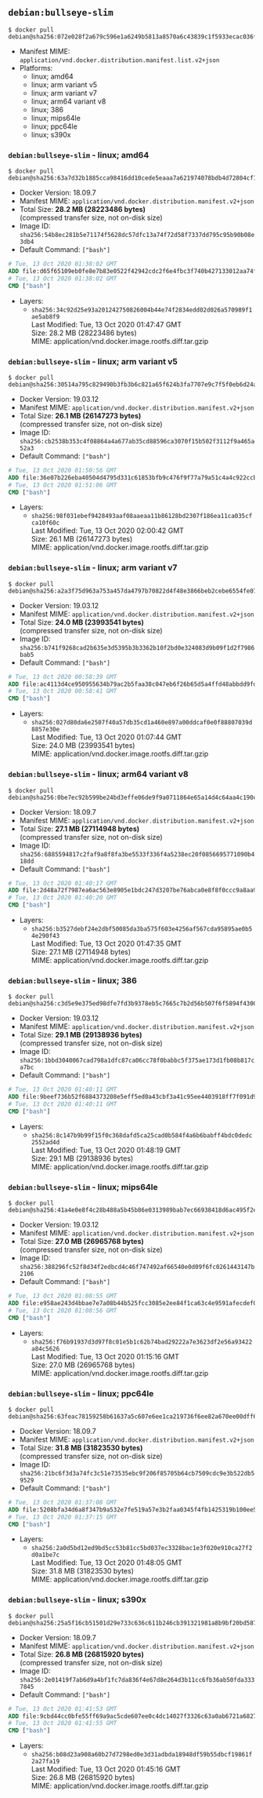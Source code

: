 ## `debian:bullseye-slim`

```console
$ docker pull debian@sha256:072e028f2a679c596e1a6249b5813a8570a6c43839c1f5933ecac036f9774bad
```

-	Manifest MIME: `application/vnd.docker.distribution.manifest.list.v2+json`
-	Platforms:
	-	linux; amd64
	-	linux; arm variant v5
	-	linux; arm variant v7
	-	linux; arm64 variant v8
	-	linux; 386
	-	linux; mips64le
	-	linux; ppc64le
	-	linux; s390x

### `debian:bullseye-slim` - linux; amd64

```console
$ docker pull debian@sha256:63a7d32b1885cca98416dd10cede5eaaa7a621974078bdb4d72804cf11215602
```

-	Docker Version: 18.09.7
-	Manifest MIME: `application/vnd.docker.distribution.manifest.v2+json`
-	Total Size: **28.2 MB (28223486 bytes)**  
	(compressed transfer size, not on-disk size)
-	Image ID: `sha256:54b8ec281b5e71174f5628dc57dfc13a74f72d58f7337dd795c95b90b08e3db4`
-	Default Command: `["bash"]`

```dockerfile
# Tue, 13 Oct 2020 01:38:02 GMT
ADD file:d65f65109eb0fe8e7b83e0522f42942cdc2f6e4fbc3f740b427133012aa74f26 in / 
# Tue, 13 Oct 2020 01:38:02 GMT
CMD ["bash"]
```

-	Layers:
	-	`sha256:34c92d25e93a201242750826004b44e74f2834edd02d026a570989f1ae5ab8f9`  
		Last Modified: Tue, 13 Oct 2020 01:47:47 GMT  
		Size: 28.2 MB (28223486 bytes)  
		MIME: application/vnd.docker.image.rootfs.diff.tar.gzip

### `debian:bullseye-slim` - linux; arm variant v5

```console
$ docker pull debian@sha256:30514a795c829490b3fb3b6c821a65f624b3fa7707e9c7f5f0eb6d24acc7fc0d
```

-	Docker Version: 19.03.12
-	Manifest MIME: `application/vnd.docker.distribution.manifest.v2+json`
-	Total Size: **26.1 MB (26147273 bytes)**  
	(compressed transfer size, not on-disk size)
-	Image ID: `sha256:cb2538b353c4f08864a4a677ab35cd88596ca3070f15b502f3112f9a465a52a3`
-	Default Command: `["bash"]`

```dockerfile
# Tue, 13 Oct 2020 01:50:56 GMT
ADD file:36e07b226eba40504d4795d331c61853bfb9c476f9f77a79a51c4a4c922ccbfe in / 
# Tue, 13 Oct 2020 01:51:06 GMT
CMD ["bash"]
```

-	Layers:
	-	`sha256:98f031ebef9428493aaf08aaeaa11b86128bd2307f186ea11ca035cfca10f60c`  
		Last Modified: Tue, 13 Oct 2020 02:00:42 GMT  
		Size: 26.1 MB (26147273 bytes)  
		MIME: application/vnd.docker.image.rootfs.diff.tar.gzip

### `debian:bullseye-slim` - linux; arm variant v7

```console
$ docker pull debian@sha256:a2a3f75d963a753a457da4797b70822d4f48e3866beb2cebe6554fe078d9e8c6
```

-	Docker Version: 19.03.12
-	Manifest MIME: `application/vnd.docker.distribution.manifest.v2+json`
-	Total Size: **24.0 MB (23993541 bytes)**  
	(compressed transfer size, not on-disk size)
-	Image ID: `sha256:b741f9268cad2b635e3d5395b3b3362b10f2bd0e324083d9b09f1d2f7986bab5`
-	Default Command: `["bash"]`

```dockerfile
# Tue, 13 Oct 2020 00:58:39 GMT
ADD file:ac4113d4ce950955634b79ac2b5faa38c047eb6f26b65d5a4ffd48abbdd9fdb8 in / 
# Tue, 13 Oct 2020 00:58:41 GMT
CMD ["bash"]
```

-	Layers:
	-	`sha256:027d80da6e2507f40a57db35cd1a460e897a00ddcaf0e0f88807039d8857e30e`  
		Last Modified: Tue, 13 Oct 2020 01:07:44 GMT  
		Size: 24.0 MB (23993541 bytes)  
		MIME: application/vnd.docker.image.rootfs.diff.tar.gzip

### `debian:bullseye-slim` - linux; arm64 variant v8

```console
$ docker pull debian@sha256:0be7ec92b599be24bd3effe06de9f9a0711864e65a14d4c64aa4c190c768cf75
```

-	Docker Version: 18.09.7
-	Manifest MIME: `application/vnd.docker.distribution.manifest.v2+json`
-	Total Size: **27.1 MB (27114948 bytes)**  
	(compressed transfer size, not on-disk size)
-	Image ID: `sha256:6885594817c2faf9a8f8fa3be5533f336f4a5238ec20f0856695771090b418dd`
-	Default Command: `["bash"]`

```dockerfile
# Tue, 13 Oct 2020 01:40:17 GMT
ADD file:2d48a72f7987ea6ac563e8905e1bdc247d3207be76abca0e8f8f0ccc9a8aa99c in / 
# Tue, 13 Oct 2020 01:40:20 GMT
CMD ["bash"]
```

-	Layers:
	-	`sha256:b3527debf24e2dbf50085da3ba575f603e4256af567cda95895ae0b54e290f43`  
		Last Modified: Tue, 13 Oct 2020 01:47:35 GMT  
		Size: 27.1 MB (27114948 bytes)  
		MIME: application/vnd.docker.image.rootfs.diff.tar.gzip

### `debian:bullseye-slim` - linux; 386

```console
$ docker pull debian@sha256:c3d5e9e375ed98dfe7fd3b9378eb5c7665c7b2d56b507f6f5894f4300a3a80f5
```

-	Docker Version: 19.03.12
-	Manifest MIME: `application/vnd.docker.distribution.manifest.v2+json`
-	Total Size: **29.1 MB (29138936 bytes)**  
	(compressed transfer size, not on-disk size)
-	Image ID: `sha256:1bbd3040067cad798a1dfc87ca06cc78f0babbc5f375ae173d1fb08b817ca7bc`
-	Default Command: `["bash"]`

```dockerfile
# Tue, 13 Oct 2020 01:40:11 GMT
ADD file:9beef736b52f6884373208e5eff5ed0a43cbf3a41c95ee4403918ff7f091d952 in / 
# Tue, 13 Oct 2020 01:40:11 GMT
CMD ["bash"]
```

-	Layers:
	-	`sha256:8c147b9b99f15f0c368dafd5ca25cad0b584f4a6b6babff4bdc0dedc2552ad4d`  
		Last Modified: Tue, 13 Oct 2020 01:48:19 GMT  
		Size: 29.1 MB (29138936 bytes)  
		MIME: application/vnd.docker.image.rootfs.diff.tar.gzip

### `debian:bullseye-slim` - linux; mips64le

```console
$ docker pull debian@sha256:41a4e0e8f4c28b488a5b45b86e0313989bab7ec66938418d6ac495f2e61de4a8
```

-	Docker Version: 19.03.12
-	Manifest MIME: `application/vnd.docker.distribution.manifest.v2+json`
-	Total Size: **27.0 MB (26965768 bytes)**  
	(compressed transfer size, not on-disk size)
-	Image ID: `sha256:388296fc52f8d34f2edbcd4c46f747492af66540e0d09f6fc0261443147b2106`
-	Default Command: `["bash"]`

```dockerfile
# Tue, 13 Oct 2020 01:08:55 GMT
ADD file:e958ae243d4bbae7e7a08b44b525fcc3085e2ee84f1ca63c4e9591afecdef040 in / 
# Tue, 13 Oct 2020 01:08:56 GMT
CMD ["bash"]
```

-	Layers:
	-	`sha256:f76b91937d3d97f8c01e5b1c62b74bad29222a7e3623df2e56a93422a84c5626`  
		Last Modified: Tue, 13 Oct 2020 01:15:16 GMT  
		Size: 27.0 MB (26965768 bytes)  
		MIME: application/vnd.docker.image.rootfs.diff.tar.gzip

### `debian:bullseye-slim` - linux; ppc64le

```console
$ docker pull debian@sha256:63feac78159258b61637a5c607e6ee1ca219736f6ee82a670ee00dff65b11449
```

-	Docker Version: 18.09.7
-	Manifest MIME: `application/vnd.docker.distribution.manifest.v2+json`
-	Total Size: **31.8 MB (31823530 bytes)**  
	(compressed transfer size, not on-disk size)
-	Image ID: `sha256:21bc6f3d3a74fc3c51e73535ebc9f206f85705b64cb7509cdc9e3b522db59529`
-	Default Command: `["bash"]`

```dockerfile
# Tue, 13 Oct 2020 01:37:08 GMT
ADD file:5208bfa34d6a8f347b9a532e7fe519a57e3b2faa0345f4fb1425319b100ee528 in / 
# Tue, 13 Oct 2020 01:37:15 GMT
CMD ["bash"]
```

-	Layers:
	-	`sha256:2a0d5bd12ed9bd5cc53b81cc5bd037ec3328bac1e3f020e910ca27f2d0a1be7c`  
		Last Modified: Tue, 13 Oct 2020 01:48:05 GMT  
		Size: 31.8 MB (31823530 bytes)  
		MIME: application/vnd.docker.image.rootfs.diff.tar.gzip

### `debian:bullseye-slim` - linux; s390x

```console
$ docker pull debian@sha256:25a5f16cb51501d29e733c636c611b246cb391321981a8b9bf20bd5879a37edc
```

-	Docker Version: 18.09.7
-	Manifest MIME: `application/vnd.docker.distribution.manifest.v2+json`
-	Total Size: **26.8 MB (26815920 bytes)**  
	(compressed transfer size, not on-disk size)
-	Image ID: `sha256:2e01419f7ab6d9a4bf1fc7da836f4e67d8e264d3b11cc6fb36ab50fda3337845`
-	Default Command: `["bash"]`

```dockerfile
# Tue, 13 Oct 2020 01:41:53 GMT
ADD file:9cbd44cc0bfe55ff69a9ac5cde607ee0c4dc14027f3326c63a0ab6721a68278e in / 
# Tue, 13 Oct 2020 01:41:55 GMT
CMD ["bash"]
```

-	Layers:
	-	`sha256:b08d23a908a60b27d7298ed0e3d31adbda18948df59b55dbcf19861f2a27fa19`  
		Last Modified: Tue, 13 Oct 2020 01:45:16 GMT  
		Size: 26.8 MB (26815920 bytes)  
		MIME: application/vnd.docker.image.rootfs.diff.tar.gzip
